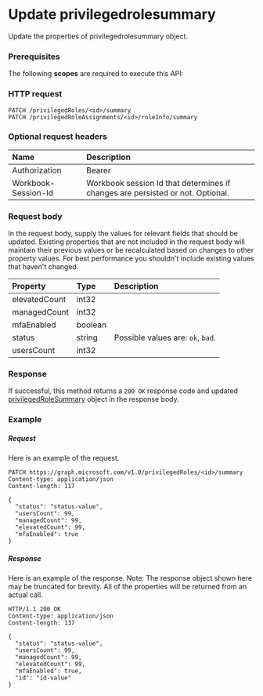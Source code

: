 # Update privilegedrolesummary

Update the properties of privilegedrolesummary object.
### Prerequisites
The following **scopes** are required to execute this API: 
### HTTP request
<!-- { "blockType": "ignored" } -->
```http
PATCH /privilegedRoles/<id>/summary
PATCH /privilegedRoleAssignments/<id>/roleInfo/summary
```
### Optional request headers
| Name       | Description|
|:-----------|:-----------|
| Authorization  | Bearer <code>|
| Workbook-Session-Id  | Workbook session Id that determines if changes are persisted or not. Optional.|

### Request body
In the request body, supply the values for relevant fields that should be updated. Existing properties that are not included in the request body will maintain their previous values or be recalculated based on changes to other property values. For best performance you shouldn't include existing values that haven't changed.

| Property	   | Type	|Description|
|:---------------|:--------|:----------|
|elevatedCount|int32||
|managedCount|int32||
|mfaEnabled|boolean||
|status|string| Possible values are: `ok`, `bad`.|
|usersCount|int32||

### Response
If successful, this method returns a `200 OK` response code and updated [privilegedRoleSummary](../resources/privilegedrolesummary.md) object in the response body.
### Example
##### Request
Here is an example of the request.
<!-- {
  "blockType": "request",
  "name": "update_privilegedrolesummary"
}-->
```http
PATCH https://graph.microsoft.com/v1.0/privilegedRoles/<id>/summary
Content-type: application/json
Content-length: 117

{
  "status": "status-value",
  "usersCount": 99,
  "managedCount": 99,
  "elevatedCount": 99,
  "mfaEnabled": true
}
```
##### Response
Here is an example of the response. Note: The response object shown here may be truncated for brevity. All of the properties will be returned from an actual call.
<!-- {
  "blockType": "response",
  "truncated": true,
  "@odata.type": "microsoft.graph.privilegedRoleSummary"
} -->
```http
HTTP/1.1 200 OK
Content-type: application/json
Content-length: 137

{
  "status": "status-value",
  "usersCount": 99,
  "managedCount": 99,
  "elevatedCount": 99,
  "mfaEnabled": true,
  "id": "id-value"
}
```

<!-- uuid: 8fcb5dbc-d5aa-4681-8e31-b001d5168d79
2015-10-25 14:57:30 UTC -->
<!-- {
  "type": "#page.annotation",
  "description": "Update privilegedrolesummary",
  "keywords": "",
  "section": "documentation",
  "tocPath": ""
}-->
